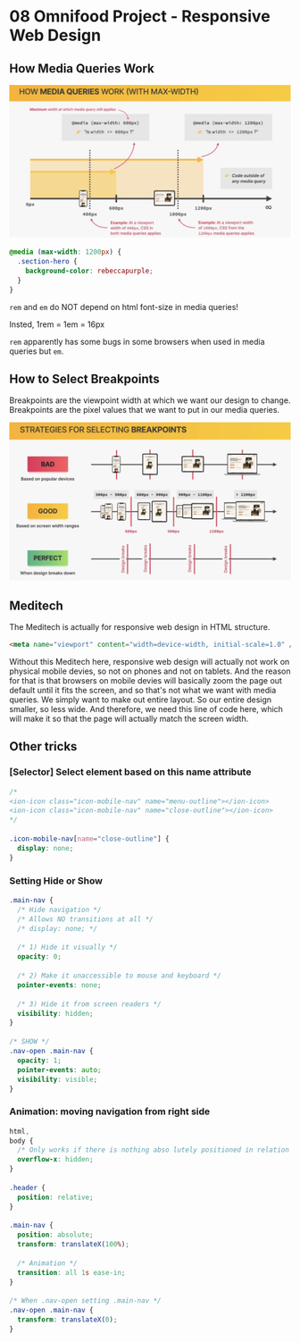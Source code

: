 # 08 Omnifood Project - Responsive Web Design

## How Media Queries Work

![Media Queries](/starter/08-Omnifood-Responsive/img-notes/Media_Queries.png)

```css
@media (max-width: 1200px) {
  .section-hero {
    background-color: rebeccapurple;
  }
}
```

`rem` and `em` do NOT depend on html font-size in media queries!

Insted, 1rem = 1em = 16px

`rem` apparently has some bugs in some browsers when used in media queries but `em`.

## How to Select Breakpoints

Breakpoints are the viewpoint width at which we want our design to change.
Breakpoints are the pixel values that we want to put in our media queries.

![How to Select Breakpoints](/starter/08-Omnifood-Responsive/img-notes/Breakpoints.png)

## Meditech

The Meditech is actually for responsive web design in HTML structure.

```html
<meta name="viewport" content="width=device-width, initial-scale=1.0" />
```

Without this Meditech here, responsive web design will actually not work on physical mobile devies, so not on phones and not on tablets. And the reason for that is that browsers on mobile devies will basically zoom the page out default until it fits the screen, and so that's not what we want with media queries. We simply want to make out entire layout. So our entire design smaller, so less wide. And therefore, we need this line of code here, which will make it so that the page will actually match the screen width.

## Other tricks

### [Selector] Select element based on this name attribute

```css
/* 
<ion-icon class="icon-mobile-nav" name="menu-outline"></ion-icon>
<ion-icon class="icon-mobile-nav" name="close-outline"></ion-icon> 
*/

.icon-mobile-nav[name="close-outline"] {
  display: none;
}
```

### Setting Hide or Show

```css
.main-nav {
  /* Hide navigation */
  /* Allows NO transitions at all */
  /* display: none; */

  /* 1) Hide it visually */
  opacity: 0;

  /* 2) Make it unaccessible to mouse and keyboard */
  pointer-events: none;

  /* 3) Hide it from screen readers */
  visibility: hidden;
}

/* SHOW */
.nav-open .main-nav {
  opacity: 1;
  pointer-events: auto;
  visibility: visible;
}
```

### Animation: moving navigation from right side

```css
html,
body {
  /* Only works if there is nothing abso lutely positioned in relation to body */
  overflow-x: hidden;
}

.header {
  position: relative;
}

.main-nav {
  position: absolute;
  transform: translateX(100%);

  /* Animation */
  transition: all 1s ease-in;
}

/* When .nav-open setting .main-nav */
.nav-open .main-nav {
  transform: translateX(0);
}
```
